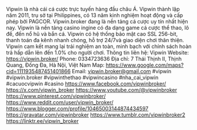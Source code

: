 Vipwin là nhà cái cá cược trực tuyến hàng đầu châu Á. Vipwin thành lập năm 2011, trụ sở tại Philippines, có 13 năm kinh nghiệm hoạt động và cấp phép bởi PAGCOR. Vipwin.broker đang là nền tảng cá cược uy tín nhất hiện nay. Vipwin là nền tảng casino ingine có đa dạng game cá cược thể thao, lô đề, đến nổ hũ và bắn cá. Vipwin có hệ thống bảo mật cao SSL 256-bit, thanh toán đa kênh nhanh chóng, hỗ trợ 24/7và giao diện chơi thân thiện. Vipwin cam kết mang lại trải nghiệm an toàn, minh bạch với chính sách hoàn trả hấp dẫn lên đến 1.0% cho người chơi. 
Thông tin liên hệ:
Vipwin
Website: https://vipwin.broker/ 
Phone: 0334723636
Địa chỉ: 7 Thái Thịnh II, Thịnh Quang, Đống Đa, Hà Nội, Việt Nam
Map: https://www.google.com/maps?cid=1111935487451401866
Email: vipwin.broker@gmail.com
#vipwin  #vipwin.broker #vipwinthethao  #vipwincasino  #nha_cai_vipwin #cacuocvipwin #casino
https://www.facebook.com/vipwinbroker/
https://x.com/vipwin_broker
https://www.youtube.com/@vipwinbroker
https://www.pinterest.com/vipwinbroker/
https://www.reddit.com/user/vipwin_broker/
https://www.blogger.com/profile/10465003144874434597
https://gravatar.com/vipwinbroker
https://www.tumblr.com/vipwinbroker2
https://linktr.ee/vipwin_broker